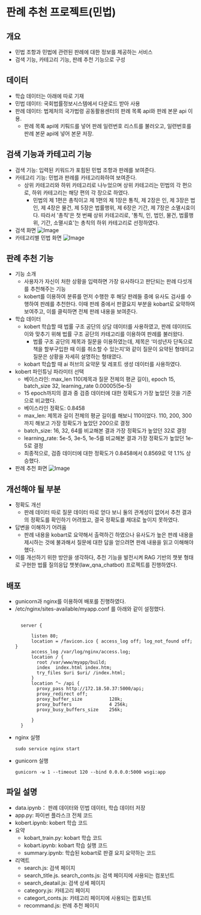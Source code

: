 # 판례 추천 프로젝트(민법)
## 개요
* 민법 조항과 민법에 관련된 판례에 대한 정보를 제공하는 서비스
* 검색 기능, 카테고리 기능, 판례 추천 기능으로 구성

## 데이터
* 학습 데이터는 아래에 따로 기재
* 민법 데이터: 국회법률정보시스템에서 다운로드 받아 사용
* 판례 데이터: 법제처의 국가법령 공동활용센터의 판례 목록 api와 판례 본문 api 이용. 
  * 판례 목록 api에 키퉈드를 넣어 판례 일련번호 리스트를 불러오고, 일련번호를 판례 본문 api에 넣어 본문 저장.

## 검색 기능과 카테고리 기능
* 검색 기능: 입력된 키워드가 포힘된 민법 조항과 판례를 보여준다.
* 카테고리 기능: 민법과 판례를 카테고리화하여 보여준다.
  * 상위 카테고리와 하위 카테고리로 나누었으며 상위 카테고리는 민법의 각 편으로, 하위 카테고리는 해당 편의 각 장으로 하였다.
    * 민법의 제 1편은 총칙이고 제 1편의 제 1장은 통칙, 제 2장은 인, 제 3장은 법인, 제 4장은 물건, 제 5장은 법률행위, 제 6장은 기간, 제 7장은 소멸시효이다. 따라서 '총칙'은 첫 번째 상위 카테고리로, '통칙, 인, 법인, 물건, 법률행위, 기간, 소멸시효'는 총칙의 하위 카테고리로 선정하였다.
* 검색 화면
  ![Image](https://github.com/user-attachments/assets/d372a998-ed96-463b-956d-c93fb487db2d)
* 카테고리별 민법 화면
  ![Image](https://github.com/user-attachments/assets/12a66739-e0a1-4035-9a87-5fc123666a84)
## 판례 추천 기능
* 기능 소개
  * 사용자가 자신이 처한 상황을 입력하면 가장 유사하다고 판단되는 판례 다섯개를 추천해주는 기능
  * kobert를 이용하여 분류를 먼저 수행한 후 해당 판례들 중에 유사도 검사를 수행하여 판례를 추천한다. 이때 판례 중에서 판결요지 부분을 kobart로 요약하여 보여주고, 이를 클릭하면 전체 판례 내용을 보여준다.
* 학습 데이터
  * kobert 학습할 때 법률 구조 공단의 상담 데이터를 사용하였고, 판례 데이터도 이와 맞추기 위해 법률 구조 공단의 카테고리를 이용하여 판례를 불러왔다.
    * 법률 구조 공단의 제목과 질문을 이용하였는데, 제목은 ‘미성년자 단독으로 책을 할부구입한 때 이를 취소할 수 있는지’와 같이 질문이 요약된 형태이고 질문은 상황을 자세히 설명하는 형태였다. 
  * kobart 학습할 때 ai 허브의 요약문 및 레포트 생성 데이터를 사용하였다.
* kobert 파인튜닝 파라미터 선택
  * 베이스라인: max_len 110(제목과 질문 전체의 평균 길이), epoch 15, batch_size 32, learning_rate 0.00005(5e-5)
  * 15 epoch까지의 결과 중 검증 데이터에 대한 정확도가 가장 높았던 것을 기준으로 비교했다.
  * 베이스라인 정확도: 0.8458
  * max_len: 제목과 길이 전체의 평균 길이를 해보니 110이었다. 110, 200, 300까지 해보고 가장 정확도가 높았던 200으로 결정
  * batch_size: 16, 32, 64를 비교해본 결과 가장 정확도가 높았던 32로 결정
  * learning_rate: 5e-5, 3e-5, 1e-5를 비교해본 결과 가장 정확도가 높았던 1e-5로 결정
  * 최종적으로, 검증 데이터에 대한 정확도가 0.8458에서 0.8569로 약 1.1% 상승했다.
* 판례 추천 화면
  ![Image](https://github.com/user-attachments/assets/34b0f466-0e97-4a30-97b6-a4250056a466)

## 개선해야 될 부분
* 정확도 개선
  * 판례 데이터 따로 질문 데이터 따로 얻다 보니 둘의 관계성이 없어서 추천 결과의 정확도를 확인하기 어려웠고, 결국 정확도를 제대로 높이지 못하였다.
* 답변을 이해하기 어려움
  * 판례 내용을 kobart로 요약해서 출력하긴 하였으나 유사도가 높은 판례 내용을 제시하는 것에 불과해서 질문에 대한 답을 얻으려면 판례 내용을 읽고 이해해야 했다.
* 이를 개선하기 위한 방안을 생각하다, 추천 기능을 발전시켜 RAG 기반의 챗봇 형태로 구현한 법률 질의응답 챗봇(law_qna_chatbot) 프로젝트를 진행하였다.

## 배포
* gunicorn과 nginx를 이용하여 배포를 진행하였다.
* /etc/nginx/sites-available/myapp.conf 를 아래와 같이 설정했다.
  <pre><code>
    server {

        listen 80;
        location = /favicon.ico { access_log off; log_not_found off; }
        access_log /var/log/nginx/access.log;
        location / {
          root /var/www/myapp/build;
          index  index.html index.htm;
          try_files $uri $uri/ /index.html;
        }
        location ^~ /api {
          proxy_pass http://172.18.50.37:5000/api;
          proxy_redirect off;
          proxy_buffer_size          128k;
          proxy_buffers              4 256k;
          proxy_busy_buffers_size    256k;

        }
    }
  </code></pre>
* nginx 실행
  <pre><code>sudo service nginx start</code></pre>
* gunicorn 실행
  <pre><code>gunicorn -w 1 --timeout 120 --bind 0.0.0.0:5000 wsgi:app</code></pre>

## 파일 설명
* data.ipynb： 판례 데이터와 민법 데이터, 학습 데이터 저장
* app.py: 파이썬 플라스크 전체 코드
* kobert.ipynb: kobert 학습 코드
* 요약
  * kobart_train.py: kobart 학습 코드
  * kobart.ipynb: kobart 학습 실행 코드
  * summary.ipynb: 학습된 kobart로 판결 요지 요약하는 코드
* 리액트
  * search.js: 검색 페이지
  * search_title.js. search_conts.js: 검색 페이지에 사용되는 컴포넌트
  * search_deatail.js: 검색 상세 페이지
  * category.js: 카테고리 페이지
  * categort_conts.js: 카테고리 페이지에 사용되는 컴포넌트
  * recommand.js: 판례 추천 페이지
